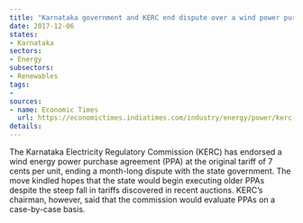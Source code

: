 ```yaml
---
title: "Karnataka government and KERC end dispute over a wind power purchase agreement"
date: 2017-12-06
states:
- Karnataka
sectors:
- Energy
subsectors:
- Renewables
tags:
- 
sources:
- name: Economic Times
  url: https://economictimes.indiatimes.com/industry/energy/power/kerc-okays-wind-ppa-at-old-tariff-to-assess-other-projects/articleshow/61826953.cms
details:
---
```


The Karnataka Electricity Regulatory Commission (KERC) has endorsed a wind energy power purchase agreement (PPA) at the original tariff of 7 cents per unit, ending a month-long dispute with the state government. The move kindled hopes that the state would begin executing older PPAs despite the steep fall in tariffs discovered in recent auctions. KERC’s chairman, however, said that the commission would evaluate PPAs on a case-by-case basis.
